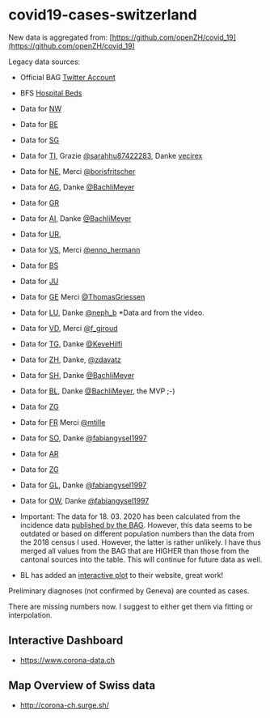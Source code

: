 ﻿# covid19-cases-switzerland

New data is aggregated from:
[https://github.com/openZH/covid_19](https://github.com/openZH/covid_19)

Legacy data sources:

- Official BAG [Twitter Account](https://twitter.com/BAG_OFSP_UFSP)
- BFS [Hospital Beds](https://www.bfs.admin.ch/bfs/de/home/statistiken/gesundheit/gesundheitswesen/spitaeler/infrastruktur-beschaeftigung-finanzen.assetdetail.10647166.html)
- Data for [NW](https://www.nw.ch/gesundheitsamtdienste/6044#Anzahl%C2%A0Erkrankungen)
- Data for [BE](https://www.besondere-lage.sites.be.ch/besondere-lage_sites/de/index/corona/index.html#originRequestUrl=www.be.ch/corona)
- Data for [SG](https://www.sg.ch/tools/informationen-coronavirus.html)
- Data for [TI](https://www4.ti.ch/area-media/comunicati/), Grazie [@sarahhu87422283](https://twitter.com/sarahhu87422283), Danke [vecirex](https://twitter.com/vecirex)
- Data for [NE](https://www.ne.ch/autorites/DFS/SCSP/medecin-cantonal/maladies-vaccinations/Pages/Coronavirus.aspx), Merci [@borisfritscher](https://twitter.com/borisfritscher)
- Data for [AG](https://www.ag.ch/de/themen_1/coronavirus_2/coronavirus.jsp), Danke [@BachliMeyer](https://twitter.com/BachliMeyer)
- Data for [GR](https://www.youtube.com/channel/UCEcqzK6vbCuIvxLiJCAMVuA)
- Data for [AI](https://www.ai.ch/themen/gesundheit-alter-und-soziales/gesundheitsfoerderung-und-praevention/uebertragbare-krankheiten/coronavirus), Danke [@BachliMeyer](https://twitter.com/BachliMeyer)
- Data for [UR](https://www.ur.ch/themen/2920),
- Data for [VS](https://www.vs.ch/de/web/coronavirus), Merci [@enno_hermann](https://twitter.com/enno_hermann)
- Data for [BS](https://www.coronavirus.bs.ch/)
- Data for [JU](https://www.jura.ch/fr/Autorites/Coronavirus/Accueil/Coronavirus-Informations-officielles-a-la-population-jurassienne.html)
- Data for [GE](https://www.ge.ch/covid-19-coronavirus-geneve/situation-epidemiologique-geneve) Merci [@ThomasGriessen](https://twitter.com/ThomasGriessen)
- Data for [LU](https://www.luzernerzeitung.ch/zentralschweiz/luzern/so-will-die-luzerner-regierung-die-massnahmen-des-bundes-umsetzen-lukb-stellt-50-millionen-franken-bereit-ld.1204954), Danke [@neph_b](https://twitter.com/neph_b) \*Data ard from the video.
- Data for [VD](https://www.vd.ch/toutes-les-actualites/hotline-et-informations-sur-le-coronavirus/point-de-situation-statistique-dans-le-canton-de-vaud/), Merci [@f_giroud](https://twitter.com/f_giroud)
- Data for [TG](https://www.tg.ch/news/fachdossier-coronavirus.html/10552), Danke [@KeveHilfi](https://twitter.com/KeveHilfi)
- Data for [ZH](https://github.com/openZH/covid_19), Danke, [@zdavatz](https://twitter.com/zdavatz)
- Data for [SH](https://sh.ch/CMS/Webseite/Kanton-Schaffhausen/Beh-rde/Verwaltung/Departement-des-Innern/Gesundheitsamt-3209198-DE.html), Danke [@BachliMeyer](https://twitter.com/BachliMeyer)
- Data for [BL](https://www.baselland.ch/), Danke [@BachliMeyer](https://twitter.com/BachliMeyer), the MVP ;-)
- Data for [ZG](https://www.zg.ch/behoerden/gesundheitsdirektion/direktionssekretariat/aktuell/coronavirus-ausreichende-testkapazitaeten-im-kanton-zug-vorhanden)
- Data for [FR](https://www.fr.ch/covid19/sante/covid-19/coronavirus-statistiques-evolution-de-la-situation-dans-le-canton) Merci [@mtille](https://twitter.com/mtille)
- Data for [SO](https://corona.so.ch/), Danke [@fabiangysel1997](https://twitter.com/fabiangysel1997)
- Data for [AR](https://www.ar.ch/verwaltung/departement-gesundheit-und-soziales/amt-fuer-gesundheit/informationsseite-coronavirus/)
- Data for [ZG](https://www.zg.ch/behoerden/gesundheitsdirektion/amt-fuer-gesundheit/corona)
- Data for [GL](https://www.gl.ch/verwaltung/finanzen-und-gesundheit/gesundheit/coronavirus.html/4817#Fallzahlen), Danke [@fabiangysel1997](https://twitter.com/fabiangysel1997)
- Data for [OW](https://www.ow.ch/de/verwaltung/dienstleistungen/?dienst_id=5962#Generelle%20Informationen), Danke [@fabiangysel1997](https://twitter.com/fabiangysel1997)

- Important: The data for 18. 03. 2020 has been calculated from the incidence data [published by the BAG](https://www.bag.admin.ch/dam/bag/de/dokumente/mt/k-und-i/aktuelle-ausbrueche-pandemien/2019-nCoV/covid-19-lagebericht.pdf.download.pdf/COVID-19_Epidemiologische_Lage_Schweiz.pdf). However, this data seems to be outdated or based on different population numbers than the data from the 2018 census I used. However, the latter is rather unlikely. I have thus merged all values from the BAG that are HIGHER than those from the cantonal sources into the table. This will continue for future data as well.

- BL has added an [interactive plot](https://www.baselland.ch/politik-und-behorden/direktionen/volkswirtschafts-und-gesundheitsdirektion/amt-fur-gesundheit/medizinische-dienste/kantonsarztlicher-dienst/aktuelles/covid-19-faelle-kanton-basel-landschaft) to their website, great work!

Preliminary diagnoses (not confirmed by Geneva) are counted as cases.

There are missing numbers now. I suggest to either get them via fitting or interpolation.

## Interactive Dashboard

- https://www.corona-data.ch

## Map Overview of Swiss data

- http://corona-ch.surge.sh/
